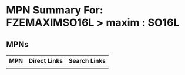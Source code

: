 



# MPN Summary For: FZEMAXIMSO16L > maxim : SO16L

## MPNs
  

|MPN|Direct Links|Search Links|
| :--- | :--- | :--- |
||||
